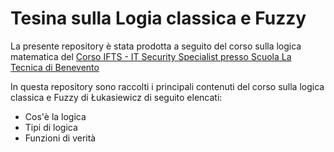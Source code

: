 # Tesina sulla Logia classica e Fuzzy
La presente repository è stata prodotta a seguito del corso sulla logica matematica del [Corso IFTS - IT Security Specialist presso Scuola La Tecnica di Benevento](https://www.scuolalatecnica.it/ifts)

In questa repository sono raccolti i principali contenuti del corso sulla logica classica e Fuzzy di Łukasiewicz di seguito elencati:

- Cos'è la logica
- Tipi di logica
- Funzioni di verità
